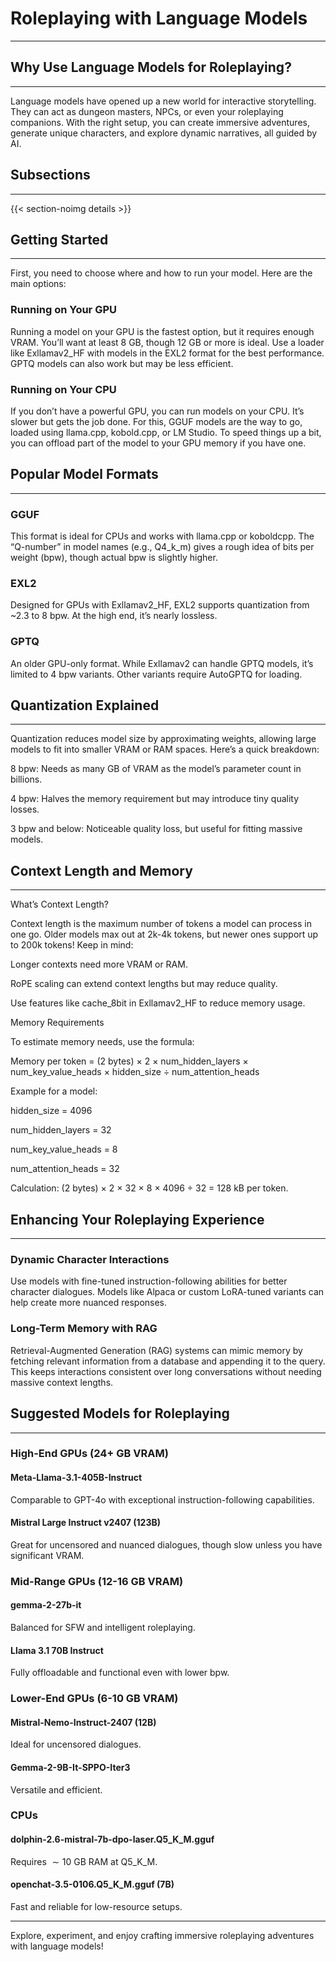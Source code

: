 # Roleplaying with Language Models

---

## Why Use Language Models for Roleplaying?

---

Language models have opened up a new world for interactive storytelling. They can act as dungeon masters, NPCs, or even your roleplaying companions. With the right setup, you can create immersive adventures, generate unique characters, and explore dynamic narratives, all guided by AI.

## Subsections

---

{{< section-noimg details >}}

## Getting Started

---

First, you need to choose where and how to run your model. Here are the main options:

### Running on Your GPU

Running a model on your GPU is the fastest option, but it requires enough VRAM. You’ll want at least 8 GB, though 12 GB or more is ideal. Use a loader like Exllamav2_HF with models in the EXL2 format for the best performance. GPTQ models can also work but may be less efficient.

### Running on Your CPU

If you don’t have a powerful GPU, you can run models on your CPU. It’s slower but gets the job done. For this, GGUF models are the way to go, loaded using llama.cpp, kobold.cpp, or LM Studio. To speed things up a bit, you can offload part of the model to your GPU memory if you have one.

## Popular Model Formats

---

### GGUF

This format is ideal for CPUs and works with llama.cpp or koboldcpp. The “Q-number” in model names (e.g., Q4_k_m) gives a rough idea of bits per weight (bpw), though actual bpw is slightly higher.

### EXL2

Designed for GPUs with Exllamav2_HF, EXL2 supports quantization from ~2.3 to 8 bpw. At the high end, it’s nearly lossless.

### GPTQ

An older GPU-only format. While Exllamav2 can handle GPTQ models, it’s limited to 4 bpw variants. Other variants require AutoGPTQ for loading.

## Quantization Explained

---

Quantization reduces model size by approximating weights, allowing large models to fit into smaller VRAM or RAM spaces. Here’s a quick breakdown:

8 bpw: Needs as many GB of VRAM as the model’s parameter count in billions.

4 bpw: Halves the memory requirement but may introduce tiny quality losses.

3 bpw and below: Noticeable quality loss, but useful for fitting massive models.

## Context Length and Memory

---

What’s Context Length?

Context length is the maximum number of tokens a model can process in one go. Older models max out at 2k-4k tokens, but newer ones support up to 200k tokens! Keep in mind:

Longer contexts need more VRAM or RAM.

RoPE scaling can extend context lengths but may reduce quality.

Use features like cache_8bit in Exllamav2_HF to reduce memory usage.

Memory Requirements

To estimate memory needs, use the formula:

Memory per token = (2 bytes) × 2 × num_hidden_layers × num_key_value_heads × hidden_size ÷ num_attention_heads

Example for a model:

hidden_size = 4096

num_hidden_layers = 32

num_key_value_heads = 8

num_attention_heads = 32

Calculation:
(2 bytes) × 2 × 32 × 8 × 4096 ÷ 32 = 128 kB per token.

## Enhancing Your Roleplaying Experience

---

### Dynamic Character Interactions

Use models with fine-tuned instruction-following abilities for better character dialogues. Models like Alpaca or custom LoRA-tuned variants can help create more nuanced responses.

### Long-Term Memory with RAG

Retrieval-Augmented Generation (RAG) systems can mimic memory by fetching relevant information from a database and appending it to the query. This keeps interactions consistent over long conversations without needing massive context lengths.

## Suggested Models for Roleplaying

---

### High-End GPUs (24+ GB VRAM)

#### Meta-Llama-3.1-405B-Instruct

Comparable to GPT-4o with exceptional instruction-following capabilities.

#### Mistral Large Instruct v2407 (123B)

Great for uncensored and nuanced dialogues, though slow unless you have significant VRAM.

### Mid-Range GPUs (12-16 GB VRAM)

#### gemma-2-27b-it

Balanced for SFW and intelligent roleplaying.

#### Llama 3.1 70B Instruct

Fully offloadable and functional even with lower bpw.

### Lower-End GPUs (6-10 GB VRAM)

#### Mistral-Nemo-Instruct-2407 (12B)

Ideal for uncensored dialogues.

#### Gemma-2-9B-It-SPPO-Iter3

Versatile and efficient.

### CPUs

#### dolphin-2.6-mistral-7b-dpo-laser.Q5_K_M.gguf

Requires $\sim 10$ GB RAM at Q5_K_M.

#### openchat-3.5-0106.Q5_K_M.gguf (7B)

Fast and reliable for low-resource setups.

---

Explore, experiment, and enjoy crafting immersive roleplaying adventures with language models!
